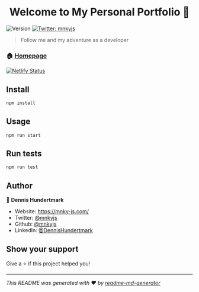 <h1 align="center">Welcome to My Personal Portfolio 👋</h1>
<p>
  <img alt="Version" src="https://img.shields.io/badge/version-0.0.0-blue.svg?cacheSeconds=2592000" />
  <a href="https://twitter.com/mnkyjs" target="_blank">
    <img alt="Twitter: mnkyjs" src="https://img.shields.io/twitter/follow/mnkyjs.svg?style=social" />
  </a>
</p>

> Follow me and my adventure as a developer

### 🏠 [Homepage](https://mnky-js.com/)

[![Netlify Status](https://api.netlify.com/api/v1/badges/ea17e5b8-36d7-40b0-8acb-78640e72ba4a/deploy-status)](https://app.netlify.com/sites/mystifying-jones-041186/deploys)

## Install

```sh
npm install
```

## Usage

```sh
npm run start
```

## Run tests

```sh
npm run test
```

## Author

👤 **Dennis Hundertmark**

* Website: https://mnky-js.com/
* Twitter: [@mnkyjs](https://twitter.com/mnkyjs)
* Github: [@mnkyjs](https://github.com/mnkyjs)
* LinkedIn: [@DennisHundertmark](https://linkedin.com/in/DennisHundertmark)

## Show your support

Give a ⭐️ if this project helped you!

***
_This README was generated with ❤️ by [readme-md-generator](https://github.com/kefranabg/readme-md-generator)_

